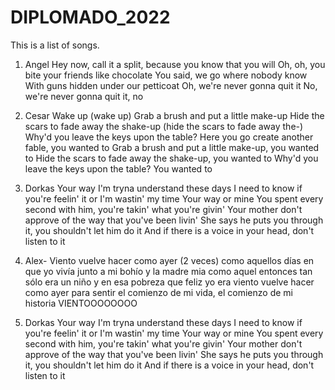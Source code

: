# DIPLOMADO_2022
This is a list of songs. 

1. Angel
Hey now, call it a split, because you know that you will
Oh, oh, you bite your friends like chocolate
You said, we go where nobody know
With guns hidden under our petticoat
Oh, we're never gonna quit it
No, we're never gonna quit it, no

2. Cesar
Wake up (wake up)
Grab a brush and put a little make-up
Hide the scars to fade away the shake-up (hide the scars to fade away the-)
Why'd you leave the keys upon the table?
Here you go create another fable, you wanted to
Grab a brush and put a little make-up, you wanted to
Hide the scars to fade away the shake-up, you wanted to
Why'd you leave the keys upon the table? You wanted to

3. Dorkas
Your way
I'm tryna understand these days
I need to know if you're feelin' it or I'm wastin' my time
Your way or mine
You spent every second with him, you're takin' what you're givin'
Your mother don't approve of the way that you've been livin'
She says he puts you through it, you shouldn't let him do it
And if there is a voice in your head, don't listen to it

4. Alex- 
Viento vuelve hacer como ayer (2 veces)
como aquellos días en que yo vivía
junto a mi bohío y la madre mia
como aquel entonces tan sólo era un niño
y en esa pobreza que feliz yo era
viento vuelve hacer como ayer para sentir el comienzo de mi vida,
el comienzo de mi historia
VIENTOOOOOOOO

3. Dorkas
Your way
I'm tryna understand these days
I need to know if you're feelin' it or I'm wastin' my time
Your way or mine
You spent every second with him, you're takin' what you're givin'
Your mother don't approve of the way that you've been livin'
She says he puts you through it, you shouldn't let him do it
And if there is a voice in your head, don't listen to it
